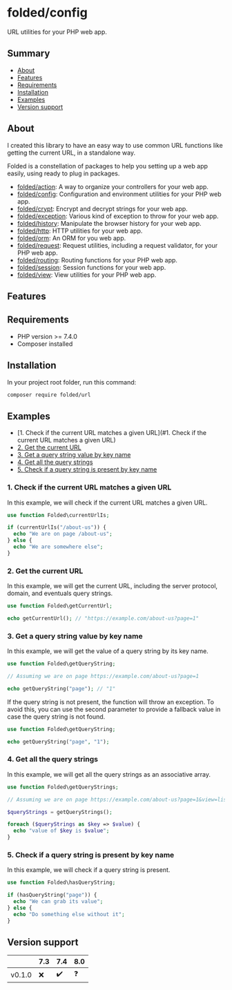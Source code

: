 # folded/config

URL utilities for your PHP web app.

## Summary

- [About](#about)
- [Features](#features)
- [Requirements](#requirements)
- [Installation](#installation)
- [Examples](#examples)
- [Version support](#version-support)

## About

I created this library to have an easy way to use common URL functions like getting the current URL, in a standalone way.

Folded is a constellation of packages to help you setting up a web app easily, using ready to plug in packages.

- [folded/action](https://github.com/folded-php/action): A way to organize your controllers for your web app.
- [folded/config](https://github.com/folded-php/config): Configuration and environment utilities for your PHP web app.
- [folded/crypt](https://github.com/folded-php/crypt): Encrypt and decrypt strings for your web app.
- [folded/exception](https://github.com/folded-php/exception): Various kind of exception to throw for your web app.
- [folded/history](https://github.com/folded-php/history): Manipulate the browser history for your web app.
- [folded/http](https://github.com/folded-php/http): HTTP utilities for your web app.
- [folded/orm](https://github.com/folded-php/orm): An ORM for you web app.
- [folded/request](https://github.com/folded-php/request): Request utilities, including a request validator, for your PHP web app.
- [folded/routing](https://github.com/folded-php/routing): Routing functions for your PHP web app.
- [folded/session](https://github.com/folded-php/session): Session functions for your web app.
- [folded/view](https://github.com/folded-php/view): View utilities for your PHP web app.

## Features

## Requirements

- PHP version >= 7.4.0
- Composer installed

## Installation

In your project root folder, run this command:

```bash
composer require folded/url
```

## Examples

- [1. Check if the current URL matches a given URL](#1. Check if the current URL matches a given URL)
- [2. Get the current URL](#2-get-the-current-url)
- [3. Get a query string value by key name](#3-get-a-query-string-value-by-key-name)
- [4. Get all the query strings](#4-get-all-the-query-strings)
- [5. Check if a query string is present by key name](#5-check-if-a-query-string-is-present-by-key-name)

### 1. Check if the current URL matches a given URL

In this example, we will check if the current URL matches a given URL.

```php
use function Folded\currentUrlIs;

if (currentUrlIs("/about-us")) {
  echo "We are on page /about-us";
} else {
  echo "We are somewhere else";
}
```

### 2. Get the current URL

In this example, we will get the current URL, including the server protocol, domain, and eventuals query strings.

```php
use function Folded\getCurrentUrl;

echo getCurrentUrl(); // "https://example.com/about-us?page=1"
```

### 3. Get a query string value by key name

In this example, we will get the value of a query string by its key name.

```php
use function Folded\getQueryString;

// Assuming we are on page https://example.com/about-us?page=1

echo getQueryString("page"); // "1"
```

If the query string is not present, the function will throw an exception. To avoid this, you can use the second parameter to provide a fallback value in case the query string is not found.

```php
use function Folded\getQueryString;

echo getQueryString("page", "1");
```

### 4. Get all the query strings

In this example, we will get all the query strings as an associative array.

```php
use function Folded\getQueryStrings;

// Assuming we are on page https://example.com/about-us?page=1&view=list

$queryStrings = getQueryStrings();

foreach ($queryStrings as $key => $value) {
  echo "value of $key is $value";
}
```

### 5. Check if a query string is present by key name

In this example, we will check if a query string is present.

```php
use function Folded\hasQueryString;

if (hasQueryString("page")) {
  echo "We can grab its value";
} else {
  echo "Do something else without it";
}
```

## Version support

|        | 7.3 | 7.4 | 8.0 |
| ------ | --- | --- | --- |
| v0.1.0 | ❌  | ✔️  | ❓  |
